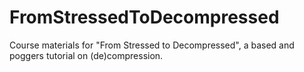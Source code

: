# FromStressedToDecompressed
Course materials for "From Stressed to Decompressed", a based and poggers tutorial on (de)compression.
